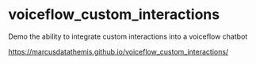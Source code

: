 # voiceflow_custom_interactions
Demo the ability to integrate custom interactions into a voiceflow chatbot


https://marcusdatathemis.github.io/voiceflow_custom_interactions/
